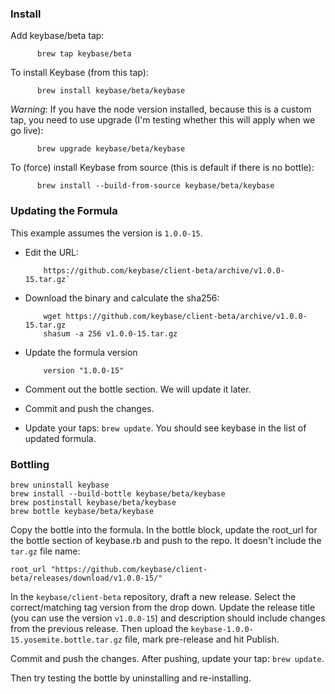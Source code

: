 
### Install

Add keybase/beta tap: 

          brew tap keybase/beta

To install Keybase (from this tap): 

          brew install keybase/beta/keybase
          
*Warning*: If you have the node version installed, because this is a custom tap, you need to use upgrade (I'm testing whether this will apply when we go live):

          brew upgrade keybase/beta/keybase

To (force) install Keybase from source (this is default if there is no bottle):

          brew install --build-from-source keybase/beta/keybase

### Updating the Formula

This example assumes the version is `1.0.0-15`.

- Edit the URL: 
          
          https://github.com/keybase/client-beta/archive/v1.0.0-15.tar.gz`

- Download the binary and calculate the sha256:

          wget https://github.com/keybase/client-beta/archive/v1.0.0-15.tar.gz
          shasum -a 256 v1.0.0-15.tar.gz

- Update the formula version

          version "1.0.0-15"

- Comment out the bottle section. We will update it later.
- Commit and push the changes.
- Update your taps: `brew update`. You should see keybase in the list of updated formula.

### Bottling

    brew uninstall keybase
    brew install --build-bottle keybase/beta/keybase
    brew postinstall keybase/beta/keybase
    brew bottle keybase/beta/keybase

Copy the bottle into the formula. In the bottle block, update the root_url for the bottle section of keybase.rb and push to the repo. It doesn't include the `tar.gz` file name:

    root_url "https://github.com/keybase/client-beta/releases/download/v1.0.0-15/"

In the `keybase/client-beta` repository, draft a new release. Select the correct/matching tag version from the drop down.
Update the release title (you can use the version `v1.0.0-15`) and description should include changes from the previous release. Then upload the `keybase-1.0.0-15.yosemite.bottle.tar.gz` file, mark pre-release and hit Publish.

Commit and push the changes. After pushing, update your tap: `brew update`.

Then try testing the bottle by uninstalling and re-installing.
